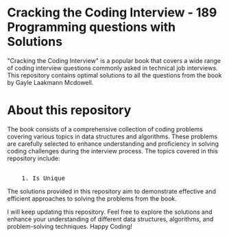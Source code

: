 # Cracking the Coding Interview - 189 Programming questions with Solutions

"Cracking the Coding Interview" is a popular book that covers a wide range of coding interview questions commonly asked in technical job interviews. This repository contains optimal solutions to all the questions from the book by Gayle Laakmann Mcdowell.

# About this repository

The book consists of a comprehensive collection of coding problems covering various topics in data structures and algorithms. These problems are carefully selected to enhance understanding and proficiency in solving coding challenges during the interview process. The topics covered in this repository include:
<pre> 
    1. Is Unique
</pre>

The solutions provided in this repository aim to demonstrate effective and efficient approaches to solving the problems from the book.

I will keep updating this repository. Feel free to explore the solutions and enhance your understanding of different data structures, algorithms, and problem-solving techniques. 
Happy Coding!